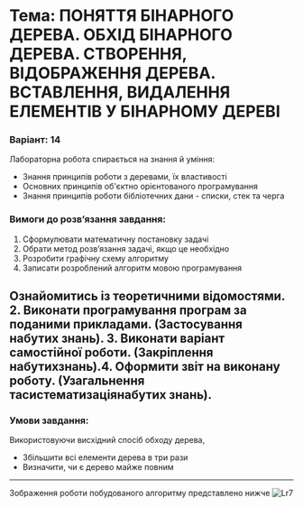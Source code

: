 # Тема: ПОНЯТТЯ БІНАРНОГО ДЕРЕВА. ОБХІД БІНАРНОГО ДЕРЕВА. СТВОРЕННЯ, ВІДОБРАЖЕННЯ ДЕРЕВА. ВСТАВЛЕННЯ, ВИДАЛЕННЯ ЕЛЕМЕНТІВ У БІНАРНОМУ ДЕРЕВІ
### Варіант: 14

Лабораторна робота спирається на знання й уміння: 
- Знання принципів роботи з деревами, їх властивості 
- Основних принципів об'єктно орієнтованого програмування
- Знання принципів роботи бібліотечних дани - списки, стек та черга

### Вимоги до розв’язання завдання: <br>
1. Сформулювати математичну постановку задачі
2. Обрати метод розв’язання задачі, якщо це необхідно
3. Розробити графічну схему алгоритму
4. Записати розроблений алгоритм мовою програмування

Ознайомитись із теоретичними відомостями. 2. Виконати програмування програм за поданими прикладами. (Застосування набутих знань). 3. Виконати варіант самостійної роботи. (Закріплення набутихзнань).4. Оформити звіт на виконану роботу. (Узагальнення тасистематизаціянабутих знань).
---
### Умови завдання: <br>
Використовуючи висхідний спосіб обходу дерева,
- Збільшити всі елементи дерева в три рази
- Визначити, чи є дерево майже повним
---
Зображення роботи побудованого алгоритму представлено нижче
![Lr7]()